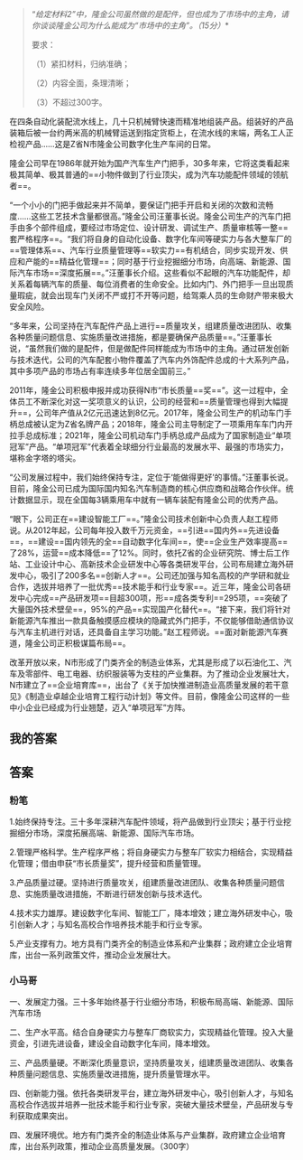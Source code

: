

> “*给定材料2”中，隆金公司虽然做的是配件，但也成为了市场中的主角，请你谈谈隆金公司为什么能成为“市场中的主角”。（15分）**
> 
> 要求：
> 
> （1）紧扣材料，归纳准确；
> 
> （2）内容全面，条理清晰；
> 
> （3）不超过300字。


在四条自动化装配流水线上，几十只机械臂快速而精准地组装产品。组装好的产品装箱后被一台约两米高的机械臂运送到指定货柜上，在流水线的末端，两名工人正检视产品……这是Z省N市隆金公司数字化生产车间的日常。

隆金公司早在1986年就开始为国产汽车生产门把手，30多年来，它将这类看起来极其简单、极其普通的==小物件做到了行业顶尖，成为汽车功能配件领域的领航者==。

“一个小小的门把手做起来并不简单，要保证门把手开启和关闭的次数和流畅度……这些工艺技术含量都很高。”隆金公司汪董事长说。隆金公司生产的汽车门把手由多个部件组成，要经过市场定位、设计研发、调试生产、质量审核等一整==套严格程序==。“我们将自身的自动化设备、数字化车间等硬实力与各大整车厂的==管理体系==、汽车行业质量管理等==软实力==有机结合，同步实现开发、供应和产能的==精益化管理==；同时基于行业挖掘细分市场，向高端、新能源、国际汽车市场==深度拓展==。”汪董事长介绍。这些看似不起眼的汽车功能配件，却关系着每辆汽车的质量、每位消费者的生命安全。比如内门、外门把手一旦出现质量瑕疵，就会出现车门关闭不严或打不开等问题，给驾乘人员的生命财产带来极大安全风险。

“多年来，公司坚持在汽车配件产品上进行==质量攻关，组建质量改进团队、收集各种质量问题信息、实施质量改进措施，都是要确保产品质量==。”汪董事长说，“虽然我们做的是配件，但是做配件同样能成为市场中的主角。通过研发创新与技术迭代，公司的汽车配套小物件覆盖了汽车内外饰配件总成的十大系列产品，其中多项产品的市场占有率连续多年位居全国前三。”

2011年，隆金公司积极申报并成功获得N市“市长质量==奖==”。这一过程中，全体员工不断深化对这一奖项意义的认识，公司的经营和==质量管理也得到大幅提升==，公司年产值从2亿元迅速达到8亿元。2017年，隆金公司生产的机动车门手柄总成被认定为Z省名牌产品；2018年，隆金公司主导制定了一项乘用车车门内开拉手总成标准；2021年，隆金公司机动车门手柄总成产品成为了国家制造业“单项冠军”产品。“单项冠军”代表着全球细分行业最高的发展水平、最强的市场实力，堪称金字塔的塔尖。

“公司发展过程中，我们始终保持专注，定位于‘能做得更好’的事情。”汪董事长说。目前，隆金公司已成为国际国内知名汽车制造商的核心供应商和战略合作伙伴。统计数据显示，现在全国每3辆乘用车中就有一辆车装配有隆金公司的优秀产品。

“眼下，公司正在==建设智能工厂==。”隆金公司技术创新中心负责人赵工程师说。从2012年起，公司每年投入数千万元资金，==引进==国内外==先进设备==，==建设==国内领先的全==自动数字化车间==，使==企业生产效率提高==了28%，运营==成本降低==了12%。同时，依托Z省的企业研究院、博士后工作站、工业设计中心、高新技术企业研发中心等各类研发平台，公司布局建立海外研发中心，吸引了200多名==创新人才==。公司还加强与知名高校的产学研和就业合作，选拔并培养了一批优秀==技术能手和行业专家==。近三年，隆金公司各研发中心完成==产品研发项==目超300项，形==成各类专利==295项，==突破了大量国外技术壁垒==，95%的产品==实现国产化替代==。“接下来，我们将针对新能源汽车推出一款具备触摸感应模块的隐藏式外门把手，不仅能够借助通信协议与汽车主机进行对话，还具备自主学习功能。”赵工程师说。==面对新能源汽车赛道，隆金公司正积极谋篇布局==。

改革开放以来，N市形成了门类齐全的制造业体系，尤其是形成了以石油化工、汽车及零部件、电工电器、纺织服装等为支柱的产业集群。为了推动企业发展壮大，N市建立了==企业培育库==，出台了《关于加快推进制造业高质量发展的若干意见》《制造业卓越企业培育工程行动计划》等文件。目前，像隆金公司这样的一些中小企业已经成为行业翘楚，迈入“单项冠军”方阵。


## 我的答案



## 答案

###  粉笔

1.始终保持专注。三十多年深耕汽车配件领域，将产品做到行业顶尖；基于行业挖掘细分市场，深度拓展高端、新能源、国际汽车市场。  

2.管理严格科学。生产程序严格；将自身硬实力与整车厂软实力相结合，实现精益化管理；借由申获“市长质量奖”，提升经营和质量管理。  

3.产品质量过硬。坚持进行质量攻关，组建质量改进团队、收集各种质量问题信息、实施质量改进措施，不断进行研发创新与技术迭代。  

4.技术实力雄厚。建设数字化车间、智能工厂，降本增效；建立海外研发中心，吸引创新人才；与知名高校合作培养技术能手和行业专家。  

5.产业支撑有力。地方具有门类齐全的制造业体系和产业集群；政府建立企业培育库，出台一系列政策文件，推动企业发展壮大。


### 小马哥


一、发展定力强。三十多年始终基于行业细分市场，积极布局高端、新能源、国际汽车市场

二、生产水平高。结合自身硬实力与整车厂商软实力，实现精益化管理。投入大量资金，引进先进设备，建设全自动数字化车间，降本增效。

三、产品质量硬。不断深化质量意识，坚持质量攻关，组建质量改进团队、收集各种质量问题信息、实施质量改进措施，提升质量管理水平。

四、创新能力强。依托各类研发平台，建立海外研发中心，吸引创新人才，与知名高校合作选拔并培养一批技术能手和行业专家，突破大量技术壁垒，产品研发与专利获取成果突出。

四、发展环境优。地方有门类齐全的制造业体系与产业集群，政府建立企业培育库，出台系列政策，推动企业高质量发展。（300字）